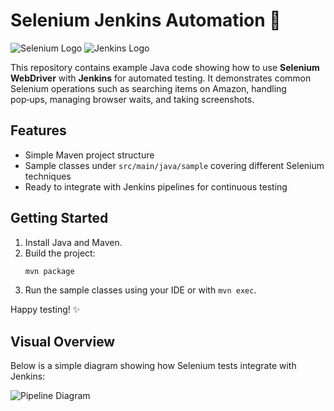 # Selenium Jenkins Automation 🚀

![Selenium Logo](https://selenium.dev/images/selenium_logo_large.png)
![Jenkins Logo](https://www.jenkins.io/images/logos/jenkins/jenkins.png)

This repository contains example Java code showing how to use **Selenium WebDriver** with **Jenkins** for automated testing. It demonstrates common Selenium operations such as searching items on Amazon, handling pop‑ups, managing browser waits, and taking screenshots.

## Features
- Simple Maven project structure
- Sample classes under `src/main/java/sample` covering different Selenium techniques
- Ready to integrate with Jenkins pipelines for continuous testing

## Getting Started
1. Install Java and Maven.
2. Build the project:
   ```bash
   mvn package
   ```
3. Run the sample classes using your IDE or with `mvn exec`.

Happy testing! :sparkles:

## Visual Overview
Below is a simple diagram showing how Selenium tests integrate with Jenkins:

![Pipeline Diagram](https://raw.githubusercontent.com/jenkins-infra/jenkins.io/main/static/images/pipeline/jenkins-pipeline.svg)

